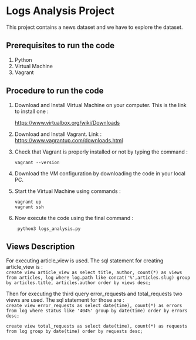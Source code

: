 # Logs Analysis Project

This project contains a news dataset and we have to explore the dataset.

## Prerequisites to run the code
1. Python
2. Virtual Machine
3. Vagrant

## Procedure to run the code
1. Download and Install Virtual Machine on your computer. This is the link to install one :  
    
    https://www.virtualbox.org/wiki/Downloads  

2. Download and Install Vagrant. Link :   
    https://www.vagrantup.com/downloads.html  
    
3. Check that Vagrant is properly installed or not by typing the command :   

    ``` vagrant --version ```

4. Download the VM configuration by downloading the code in your local PC.  

6. Start the Virtual Machine using commands :   

    ``` vagrant up ```  
    ``` vagrant ssh ```

7. Now execute the code using the final command :   

    ``` python3 logs_analysis.py```   


## Views Description
For executing article_view is used. The sql statement for creating article_view is :   
``` create view article_view as select title, author, count(*) as views from articles, log where log.path like concat('%',articles.slug) group by articles.title, articles.author order by views desc; ```   

Then for executing the third query error_requests and total_requests two views are used. The sql statement for those are :   
``` create view error_requests as select date(time), count(*) as errors from log where status like '404%' group by date(time) order by errors desc; ```    

``` create view total_requests as select date(time), count(*) as requests from log group by date(time) order by requests desc; ```
